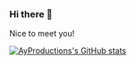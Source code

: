 ### Hi there 👋

Nice to meet you!

[![AyProductions's GitHub stats](https://github-readme-stats.vercel.app/api?username=ayproductions)](https://github.com/anuraghazra/github-readme-stats)
